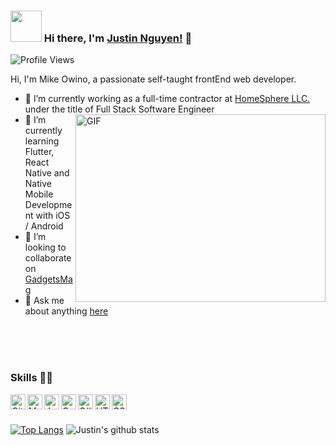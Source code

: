 ### <img src="https://i.pinimg.com/originals/00/4b/17/004b173f6e3d6843df10114e087f30a8.gif" width="50" height="50" /> Hi there, I'm [Justin Nguyen!](https://github.com/JustinChasez) 👋
![Profile Views](https://hits.seeyoufarm.com/api/count/incr/badge.svg?url=https://github.com/JustinChasez/&title=Profile%20Views)

Hi, I'm Mike Owino, a passionate self-taught frontEnd web developer.

- 🔭 I’m currently working as a full-time contractor at [HomeSphere LLC.](https://www.homesphere.com) under the title of Full Stack Software Engineer <img align="right" top="500" height="300" width="400" alt="GIF" src="https://media.giphy.com/media/SWoSkN6DxTszqIKEqv/giphy.gif">
- 🌱 I’m currently learning Flutter, React Native and Native Mobile Development with iOS / Android
- 👯 I’m looking to collaborate on [GadgetsMag](https://github.com/gadgetsmag.github.io)
- 💬 Ask me about anything [here](https://github.com/JustinChasez/JustinChasez/issues)
<br>
<br>
<br>

### Skills 👨‍💻

<img align="left" alt="GitHub" width="24px" src="https://cdn.jsdelivr.net/npm/simple-icons@3.2.0/icons/github.svg" />
<img align="left" alt="MySQL" width="24px" src="https://cdn.jsdelivr.net/npm/simple-icons@3.2.0/icons/mysql.svg" />
<img align="left" alt="JavaScript" width="24px" src="https://cdn.jsdelivr.net/npm/simple-icons@3.2.0/icons/javascript.svg" />
<img align="left" alt="C" width="24px" src="https://cdn.jsdelivr.net/npm/simple-icons@3.2.0/icons/c.svg" />
<img align="left" alt="C#" width="24px" src="https://cdn.jsdelivr.net/npm/simple-icons@3.2.0/icons/csharp.svg" />
<img align="left" alt="HTML" width="24px" src="https://cdn.jsdelivr.net/npm/simple-icons@3.2.0/icons/html5.svg" />
<img align="left" alt="CSS" width="24px" src="https://cdn.jsdelivr.net/npm/simple-icons@3.2.0/icons/css3.svg" />
<br>
<br>

[![Top Langs](https://github-readme-stats.vercel.app/api/top-langs/?username=JustinChasez&layout=compact&theme=highcontrast)](https://github.com/JustinChasez/)
![Justin's github stats](https://github-readme-stats.vercel.app/api?username=JustinChasez&count_private=true&show_icons=true&theme=highcontrast)
